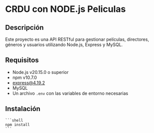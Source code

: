 # CRDU con NODE.js Peliculas

## Descripción
Este proyecto es una API RESTful para gestionar películas, directores, géneros y usuarios utilizando Node.js, Express y MySQL.

## Requisitos
- Node.js v20.15.0 o superior
- npm v10.7.0
- express@4.19.2
- MySQL
- Un archivo `.env` con las variables de entorno necesarias

## Instalación
    ```shell
    npm install
    ```



